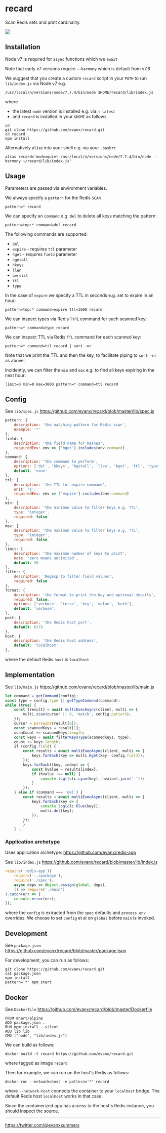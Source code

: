 # recard

Scan Redis sets and print cardinality.

<img src='https://raw.githubusercontent.com/evanx/recard/master/docs/readme/images/main.png'>


## Installation

Node v7 is required for `async` functions which we `await`

Note that early v7 versions require `--harmony` which is default from v7.6

We suggest that you create a custom `recard` script in your `PATH` to run `lib/index.js` via Node v7 e.g.
```
/usr/local/n/versions/node/7.7.4/bin/node $HOME/recard/lib/index.js
```
where
- the latest `node` version is installed e.g. via `n latest`
- and `recard` is installed in your `$HOME` as follows
```
cd
git clone https://github.com/evanx/recard.git
cd recard
npm install
```

Alternatively `alias` into your shell e.g. via your `.bashrc`
```
alias recard='mode=quiet /usr/local/n/versions/node/7.7.4/bin/node --harmony ~/recard/lib/index.js'
```

## Usage

Parameters are passed via environment variables.

We always specify a `pattern` for the Redis `SCAN`
```
pattern=* recard
```

We can specify an `command` e.g. `del` to delete all keys matching the pattern:
```
pattern=tmp:* command=del recard
```

The following commands are supported:
- `del`
- `expire` - requires `ttl` parameter
- `hget` - requires `field` parameter
- `hgetall`
- `hkeys`
- `llen`
- `persist`
- `ttl`
- `type`

In the case of `expire` we specify a TTL in seconds e.g. set to expire in an hour:
```
pattern=tmp:* command=expire ttl=3600 recard
```

We can inspect types via Redis `TYPE` command for each scanned key:
```
pattern=* command=type recard
```

We can inspect TTL via Redis `TTL` command for each scanned key:
```
pattern=* command=ttl recard | sort -nr
```
Note that we print the TTL and then the key, to facilitate piping to `sort -nr` as above.

Incidently, we can filter the `min` and `max` e.g. to find all keys expiring in the next hour:
```
limit=0 min=0 max=3600 pattern=* command=ttl recard
```

## Config

See `lib/spec.js` https://github.com/evanx/recard/blob/master/lib/spec.js
```javascript
pattern: {
    description: 'the matching pattern for Redis scan',
    example: '*'
},
field: {
    description: 'the field name for hashes',
    requiredEnv: env => ['hget'].includes(env.command)
},
command: {
    description: 'the command to perform',
    options: ['del', 'hkeys', 'hgetall', 'llen', 'hget', 'ttl', 'type', 'expire', 'persist'],
    default: 'none'
},
ttl: {
    description: 'the TTL for expire command',
    unit: 's',
    requiredEnv: env => ['expire'].includes(env.command)        
},
min: {
    description: 'the minimum value to filter keys e.g. TTL',
    type: 'integer',
    required: false
},
max: {
    description: 'the maximum value to filter keys e.g. TTL',
    type: 'integer',
    required: false
},
limit: {
    description: 'the maximum number of keys to print',
    note: 'zero means unlimited',
    default: 30
},
filter: {
    description: 'RegExp to filter field values',
    required: false
},
format: {
    description: 'the format to print the key and optional details',
    required: false,
    options: ['verbose', 'terse', 'key', 'value', 'both'],
    default: 'verbose',
},
port: {
    description: 'the Redis host port',
    default: 6379
},
host: {
    description: 'the Redis host address',
    default: 'localhost'
},
```
where the default Redis `host` is `localhost`

## Implementation

See `lib/main.js` https://github.com/evanx/recard/blob/master/lib/main.js
```javascript
let command = getCommand(config);
const type = config.type || getTypeCommand(command);
while (true) {
    const [result] = await multiExecAsync(client, multi => {
        multi.scan(cursor || 0, 'match', config.pattern);
    });
    cursor = parseInt(result[0]);
    const scannedKeys = result[1];
    scanCount += scannedKeys.length;
    const keys = await filterKeysType(scannedKeys, type);
    count += keys.length;
    if (config.field) {
        const results = await multiExecAsync(client, multi => {
            keys.forEach(key => multi.hget(key, config.field));
        });
        keys.forEach((key, index) => {
            const hvalue = results[index];
            if (hvalue !== null) {
                console.log([clc.cyan(key), hvalue].join(' '));
            }
        });
    } else if (command === 'del') {
        const results = await multiExecAsync(client, multi => {
            keys.forEach(key => {
                console.log(clc.blue(key));
                multi.del(key);
            });
        });
        }
    } ...
```

### Application archetype

Uses application archetype: https://github.com/evanx/redis-app

See `lib/index.js` https://github.com/evanx/recard/blob/master/lib/index.js
```javascript
require('redis-app')(
    require('../package'),
    require('./spec'),
    async deps => Object.assign(global, deps),
    () => require('./main')
).catch(err => {
    console.error(err);
});
```
where the `config` is extracted from the `spec` defaults and `process.env` overrides. We choose to set `config` et al on `global` before `main` is invoked.


## Development

See `package.json` https://github.com/evanx/recard/blob/master/package.json

For development, you can run as follows:
```
git clone https://github.com/evanx/recard.git
cat package.json
npm install
pattern='*' npm start
```

## Docker

See `Dockerfile` https://github.com/evanx/recard/blob/master/Dockerfile
```
FROM mhart/alpine
ADD package.json .
RUN npm install --silent
ADD lib lib
CMD ["node", "lib/index.js"]
```

We can build as follows:
```shell
docker build -t recard https://github.com/evanx/recard.git
```
where tagged as image `recard`

Then for example, we can run on the host's Redis as follows:
```shell
docker run --network=host -e pattern='*' recard
```
where `--network-host` connects the container to your `localhost` bridge. The default Redis host `localhost` works in that case.

Since the containerized app has access to the host's Redis instance, you should inspect the source.

<hr>

https://twitter.com/@evanxsummers
